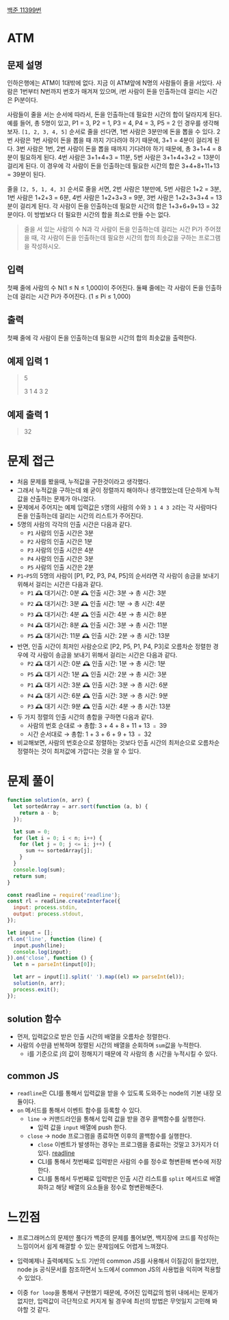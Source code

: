 [백준 11399번](https://www.acmicpc.net/problem/11399)

# ATM

## 문제 설명

인하은행에는 ATM이 1대밖에 없다. 지금 이 ATM앞에 N명의 사람들이 줄을 서있다. 사람은 1번부터 N번까지 번호가 매겨져 있으며, i번 사람이 돈을 인출하는데 걸리는 시간은 Pi분이다.

사람들이 줄을 서는 순서에 따라서, 돈을 인출하는데 필요한 시간의 합이 달라지게 된다. 예를 들어, 총 5명이 있고, P1 = 3, P2 = 1, P3 = 4, P4 = 3, P5 = 2 인 경우를 생각해보자. `[1, 2, 3, 4, 5]` 순서로 줄을 선다면, 1번 사람은 3분만에 돈을 뽑을 수 있다. 2번 사람은 1번 사람이 돈을 뽑을 때 까지 기다려야 하기 때문에, 3+1 = 4분이 걸리게 된다. 3번 사람은 1번, 2번 사람이 돈을 뽑을 때까지 기다려야 하기 때문에, 총 3+1+4 = 8분이 필요하게 된다. 4번 사람은 3+1+4+3 = 11분, 5번 사람은 3+1+4+3+2 = 13분이 걸리게 된다. 이 경우에 각 사람이 돈을 인출하는데 필요한 시간의 합은 3+4+8+11+13 = 39분이 된다.

줄을 `[2, 5, 1, 4, 3]` 순서로 줄을 서면, 2번 사람은 1분만에, 5번 사람은 1+2 = 3분, 1번 사람은 1+2+3 = 6분, 4번 사람은 1+2+3+3 = 9분, 3번 사람은 1+2+3+3+4 = 13분이 걸리게 된다. 각 사람이 돈을 인출하는데 필요한 시간의 합은 1+3+6+9+13 = 32분이다. 이 방법보다 더 필요한 시간의 합을 최소로 만들 수는 없다.

> 줄을 서 있는 사람의 수 N과 각 사람이 돈을 인출하는데 걸리는 시간 Pi가 주어졌을 때, 각 사람이 돈을 인출하는데 필요한 시간의 합의 최솟값을 구하는 프로그램을 작성하시오.

## 입력

첫째 줄에 사람의 수 N(1 ≤ N ≤ 1,000)이 주어진다. 둘째 줄에는 각 사람이 돈을 인출하는데 걸리는 시간 Pi가 주어진다. (1 ≤ Pi ≤ 1,000)

## 출력

첫째 줄에 각 사람이 돈을 인출하는데 필요한 시간의 합의 최솟값을 출력한다.

## 예제 입력 1

> 5
>
> 3 1 4 3 2

## 예제 출력 1

> 32

# 문제 접근

- 처음 문제를 봤을때, 누적값을 구한것이라고 생각했다.
- 그래서 누적값을 구하는데 왜 굳이 정렬까지 해야하나 생각했었는데 단순하게 누적값을 산출하는 문제가 아니었다.
- 문제에서 주어지는 예제 입력값은 `5`명의 사람의 수와 `3 1 4 3 2`라는 각 사람마다 돈을 인출하는데 걸리는 시간의 리스트가 주어진다.
- 5명의 사람의 각각의 인출 시간은 다음과 같다.
  - `P1` 사람의 인출 시간은 3분
  - `P2` 사람의 인출 시간은 1분
  - `P3` 사람의 인출 시간은 4분
  - `P4` 사람의 인출 시간은 3분
  - `P5` 사람의 인출 시간은 2분
- `P1~P5`의 5명의 사람이 [P1, P2, P3, P4, P5]의 순서라면 각 사람이 송금을 보내기 위해서 걸리는 시간은 다음과 같다.
  - `P1` 🕰 대기시간: 0분 🕰 인출 시간: 3분 → 총 시간: 3분
  - `P2` 🕰 대기시간: 3분 🕰 인출 시간: 1분 → 총 시간: 4분
  - `P3` 🕰 대기시간: 4분 🕰 인출 시간: 4분 → 총 시간: 8분
  - `P4` 🕰 대기시간: 8분 🕰 인출 시간: 3분 → 총 시간: 11분
  - `P5` 🕰 대기시간: 11분 🕰 인출 시간: 2분 → 총 시간: 13분
- 반면, 인출 시간이 최저인 사람순으로 [P2, P5, P1, P4, P3]로 오름차순 정렬한 경우에 각 사람이 송금을 보내기 위해서 걸리는 시간은 다음과 같다.
  - `P2` 🕰 대기 시간: 0분 🕰 인출 시간: 1분 → 총 시간: 1분
  - `P5` 🕰 대기 시간: 1분 🕰 인출 시간: 2분 → 총 시간: 3분
  - `P1` 🕰 대기 시간: 3분 🕰 인출 시간: 3분 → 총 시간: 6분
  - `P4` 🕰 대기 시간: 6분 🕰 인출 시간: 3분 → 총 시간: 9분
  - `P3` 🕰 대기 시간: 9분 🕰 인출 시간: 4분 → 총 시간: 13분
- 두 가지 정렬의 인출 시간의 총합을 구하면 다음과 같다.
  - 사람의 번호 순대로 → 총합: 3 + 4 + 8 + 11 + 13 ﹦ 39
  - 시간 순서대로 → 총합: 1 + 3 + 6 + 9 + 13 ﹦ 32
- 비교해보면, 사람의 번호순으로 정렬하는 것보다 인출 시간의 최저순으로 오름차순 정렬하는 것이 최저값에 가깝다는 것을 알 수 있다.

# 문제 풀이

```js
function solution(n, arr) {
  let sortedArray = arr.sort(function (a, b) {
    return a - b;
  });

  let sum = 0;
  for (let i = 0; i < n; i++) {
    for (let j = 0; j <= i; j++) {
      sum += sortedArray[j];
    }
  }
  console.log(sum);
  return sum;
}

const readline = require('readline');
const rl = readline.createInterface({
  input: process.stdin,
  output: process.stdout,
});

let input = [];
rl.on('line', function (line) {
  input.push(line);
  console.log(input);
}).on('close', function () {
  let n = parseInt(input[0]);

  let arr = input[1].split(' ').map((el) => parseInt(el));
  solution(n, arr);
  process.exit();
});
```

## solution 함수

- 먼저, 입력값으로 받은 인출 시간의 배열을 오름차순 정렬한다.
- 사람의 수만큼 반복하며 정렬된 시간의 배열을 순회하며 `sum`값을 누적한다.
  - i를 기준으로 j의 값이 정해지기 때문에 각 사람의 총 시간을 누적시킬 수 있다.

## common JS

- `readline`은 CLI를 통해서 입력값을 받을 수 있도록 도와주는 node의 기본 내장 모듈이다.
- `on` 메서드를 통해서 이벤트 함수를 등록할 수 있다.
  - `line` → 커맨드라인을 통해서 입력 값을 받을 경우 콜백함수를 실행한다.
    - 입력 값을 `input` 배열에 push 한다.
  - `close` → node 프로그램을 종료하면 이후의 콜백함수를 실행한다.
    - `close` 이벤트가 발생하는 경우는 프로그램을 종료하는 것말고 3가지가 더 있다. [readline](https://nodejs.org/dist/latest-v14.x/docs/api/readline.html)
    - CLI를 통해서 첫번째로 입력받은 사람의 수를 정수로 형변환해 변수에 저장한다.
    - CLI를 통해서 두번째로 입력받은 인출 시간 리스트를 `split` 메서드로 배열화하고 해당 배열의 요소들을 정수로 형변환해준다.

# 느낀점

- 프로그래머스의 문제만 풀다가 백준의 문제를 풀어보면, 백지장에 코드를 작성하는 느낌이어서 쉽게 해결할 수 있는 문제임에도 어렵게 느껴졌다.

- 입력예제나 출력예제도 노드 기반의 common JS를 사용해서 이질감이 들었지만, node js 공식문서를 참조하면서 노드에서 common JS의 사용법을 익히며 적용할 수 있었다.

- 이중 `for loop`을 통해서 구현했기 때문에, 주어진 입력값의 범위 내에서는 문제가 없지만, 입력값이 극단적으로 커지게 될 경우에 최선의 방법은 무엇일지 고민해 봐야할 것 같다.
